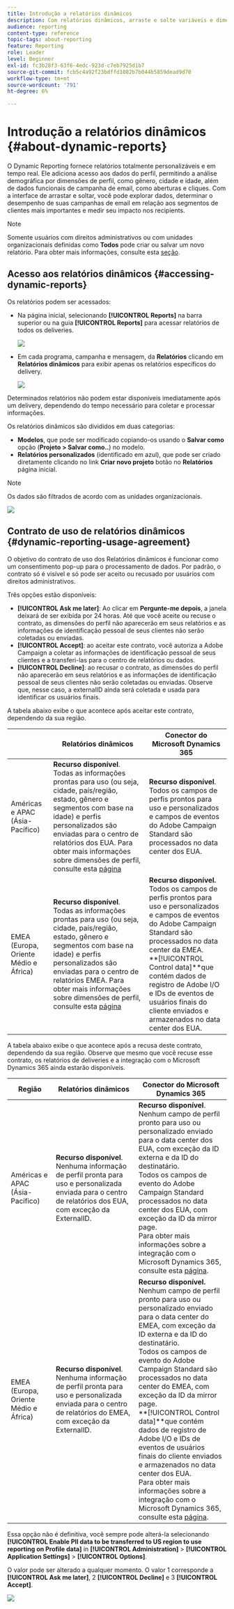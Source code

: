 ```yaml
---
title: Introdução a relatórios dinâmicos
description: Com relatórios dinâmicos, arraste e solte variáveis e dimensões em seu ambiente de forma livre e analise o sucesso de suas campanhas.
audience: reporting
content-type: reference
topic-tags: about-reporting
feature: Reporting
role: Leader
level: Beginner
exl-id: fc3b28f3-63f6-4edc-923d-c7eb7925d1b7
source-git-commit: fcb5c4a92f23bdffd1082b7b044b5859dead9d70
workflow-type: tm+mt
source-wordcount: '791'
ht-degree: 6%

---
```


# Introdução a relatórios dinâmicos {#about-dynamic-reports}

O Dynamic Reporting fornece relatórios totalmente personalizáveis e em tempo real. Ele adiciona acesso aos dados do perfil, permitindo a análise demográfica por dimensões de perfil, como gênero, cidade e idade, além de dados funcionais de campanha de email, como aberturas e cliques. Com a interface de arrastar e soltar, você pode explorar dados, determinar o desempenho de suas campanhas de email em relação aos segmentos de clientes mais importantes e medir seu impacto nos recipients.

>[!NOTE]
>
>Somente usuários com direitos administrativos ou com unidades organizacionais definidas como **Todos** pode criar ou salvar um novo relatório. Para obter mais informações, consulte esta [seção](../../administration/using/users-management.md).

## Acesso aos relatórios dinâmicos {#accessing-dynamic-reports}

Os relatórios podem ser acessados:

* Na página inicial, selecionando **[!UICONTROL Reports]** na barra superior ou na guia **[!UICONTROL Reports]** para acessar relatórios de todos os deliveries.

   ![](assets/campaign_reports_access.png)

* Em cada programa, campanha e mensagem, da **Relatórios** clicando em **Relatórios dinâmicos** para exibir apenas os relatórios específicos do delivery.

   ![](assets/campaign_reports_description.png)

Determinados relatórios não podem estar disponíveis imediatamente após um delivery, dependendo do tempo necessário para coletar e processar informações.

Os relatórios dinâmicos são divididos em duas categorias:

* **Modelos**, que pode ser modificado copiando-os usando o **Salvar como** opção (**Projeto > Salvar como..**) no modelo.
* **Relatórios personalizados** (identificado em azul), que pode ser criado diretamente clicando no link **Criar novo projeto** botão no **Relatórios** página inicial.

>[!NOTE]
>
>Os dados são filtrados de acordo com as unidades organizacionais.

![](assets/dynamic_report_overview.png)

## Contrato de uso de relatórios dinâmicos {#dynamic-reporting-usage-agreement}

O objetivo do contrato de uso dos Relatórios dinâmicos é funcionar como um consentimento pop-up para o processamento de dados. Por padrão, o contrato só é visível e só pode ser aceito ou recusado por usuários com direitos administrativos.

Três opções estão disponíveis:

* **[!UICONTROL Ask me later]**: Ao clicar em **Pergunte-me depois**, a janela deixará de ser exibida por 24 horas. Até que você aceite ou recuse o contrato, as dimensões do perfil não aparecerão em seus relatórios e as informações de identificação pessoal de seus clientes não serão coletadas ou enviadas.
* **[!UICONTROL Accept]**: ao aceitar este contrato, você autoriza a Adobe Campaign a coletar as informações de identificação pessoal de seus clientes e a transferi-las para o centro de relatórios ou dados.
* **[!UICONTROL Decline]**: ao recusar o contrato, as dimensões do perfil não aparecerão em seus relatórios e as informações de identificação pessoal de seus clientes não serão coletadas ou enviadas. Observe que, nesse caso, a externalID ainda será coletada e usada para identificar os usuários finais.

A tabela abaixo exibe o que acontece após aceitar este contrato, dependendo da sua região.

|  | Relatórios dinâmicos | Conector do Microsoft Dynamics 365 |
|---|---|---|
| Américas e APAC (Ásia-Pacífico) | **Recurso disponível**. <br>Todas as informações prontas para uso (ou seja, cidade, país/região, estado, gênero e segmentos com base na idade) e perfis personalizados são enviadas para o centro de relatórios dos EUA. Para obter mais informações sobre dimensões de perfil, consulte esta [página](../../reporting/using/list-of-components-.md) | **Recurso disponível**. <br>Todos os campos de perfis prontos para uso e personalizados e campos de eventos do Adobe Campaign Standard são processados no data center dos EUA. |
| EMEA (Europa, Oriente Médio e África) | **Recurso disponível**. <br>Todas as informações prontas para uso (ou seja, cidade, país/região, estado, gênero e segmentos com base na idade) e perfis personalizados são enviadas para o centro de relatórios EMEA. Para obter mais informações sobre dimensões de perfil, consulte esta [página](../../reporting/using/list-of-components-.md) | **Recurso disponível.** <br>Todos os campos de perfis prontos para uso e personalizados e campos de eventos do Adobe Campaign Standard são processados no data center da EMEA. <br>**[!UICONTROL Control data]**que contém dados de registro de Adobe I/O e IDs de eventos de usuários finais do cliente enviados e armazenados no data center dos EUA. |

A tabela abaixo exibe o que acontece após a recusa deste contrato, dependendo da sua região. Observe que mesmo que você recuse esse contrato, os relatórios de deliveries e a integração com o Microsoft Dynamics 365 ainda estarão disponíveis.

| Região | Relatórios dinâmicos | Conector do Microsoft Dynamics 365 |
|---|---|---|
| Américas e APAC (Ásia-Pacífico) | **Recurso disponível**. <br> Nenhuma informação de perfil pronta para uso e personalizada enviada para o centro de relatórios dos EUA, com exceção da ExternalID. | **Recurso disponível**. <br>Nenhum campo de perfil pronto para uso ou personalizado enviado para o data center dos EUA, com exceção da ID externa e da ID do destinatário. <br>Todos os campos de evento do Adobe Campaign Standard processados no data center dos EUA, com exceção da ID da mirror page. <br>Para obter mais informações sobre a integração com o Microsoft Dynamics 365, consulte esta [página](../../integrating/using/d365-acs-get-started.md). |
| EMEA (Europa, Oriente Médio e África) | **Recurso disponível**. <br>Nenhuma informação de perfil pronta para uso e personalizada enviada para o centro de relatórios do EMEA, com exceção da ExternalID. | **Recurso disponível.** <br>Nenhum campo de perfil pronto para uso ou personalizado enviado para o data center do EMEA, com exceção da ID externa e da ID do destinatário. <br>Todos os campos de evento do Adobe Campaign Standard são processados no data center do EMEA, com exceção da ID da mirror page.  <br>**[!UICONTROL Control data]**que contém dados de registro de Adobe I/O e IDs de eventos de usuários finais do cliente enviados e armazenados no data center dos EUA.<br>Para obter mais informações sobre a integração com o Microsoft Dynamics 365, consulte esta [página](../../integrating/using/d365-acs-get-started.md). |

Essa opção não é definitiva, você sempre pode alterá-la selecionando **[!UICONTROL Enable PII data to be transferred to US region to use reporting on Profile data]** in **[!UICONTROL Administration]** > **[!UICONTROL Application Settings]** > **[!UICONTROL Options]**.

O valor pode ser alterado a qualquer momento. O valor 1 corresponde a **[!UICONTROL Ask me later]**, 2 **[!UICONTROL Decline]** e 3 **[!UICONTROL Accept]**.

![](assets/pii_window_2.png)
